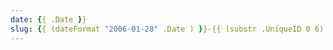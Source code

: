 ```yaml
---
date: {{ .Date }}
slug: {{ (dateFormat "2006-01-28" .Date ) }}-{{ (substr .UniqueID 0 6) }}
---
```


